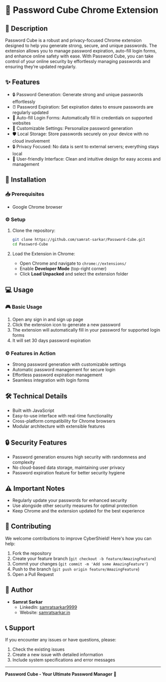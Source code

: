 # 🔐 Password Cube Chrome Extension

## 📝 Description
Password Cube is a robust and privacy-focused Chrome extension designed to help you generate strong, secure, and unique passwords. The extension allows you to manage password expiration, auto-fill login forms, and enhance online safety with ease. With Password Cube, you can take control of your online security by effortlessly managing passwords and ensuring they’re updated regularly.
## ✨ Features
- 🔒 Password Generation: Generate strong and unique passwords effortlessly
- ⏰ Password Expiration: Set expiration dates to ensure passwords are regularly updated
- 📝 Auto-fill Login Forms: Automatically fill in credentials on supported websites
- 🔑 Customizable Settings: Personalize password generation
- 🛡️ Local Storage: Store passwords securely on your device with no cloud involvement
- 🔒 Privacy Focused: No data is sent to external servers; everything stays local
- 📱 User-friendly Interface: Clean and intuitive design for easy access and management

## 🚀 Installation

### 📥 Prerequisites
- Google Chrome browser

### ⚙️ Setup
1. Clone the repository:
   ```bash
   git clone https://github.com/samrat-sarkar/Password-Cube.git
   cd Password-Cube
   ```

2. Load the Extension in Chrome:
   - Open Chrome and navigate to `chrome://extensions/`
   - Enable **Developer Mode** (top-right corner)
   - Click **Load Unpacked** and select the extension folder

## 💻 Usage

### 🎮 Basic Usage
1. Open any sign in and sign up page
2. Click the extension icon to generate a new password
3. The extension will automatically fill in your password for supported login forms
4. It will set 30 days password expiration

### ⚙️ Features in Action
- Strong password generation with customizable settings
- Automatic password management for secure login
- Effortless password expiration management
- Seamless integration with login forms

## 🛠️ Technical Details
- Built with JavaScript
- Easy-to-use interface with real-time functionality
- Cross-platform compatibility for Chrome browsers
- Modular architecture with extensible features

## 🔒 Security Features
- Password generation ensures high security with randomness and complexity
- No cloud-based data storage, maintaining user privacy
- Password expiration feature for better security hygiene

## ⚠️ Important Notes
- Regularly update your passwords for enhanced security
- Use alongside other security measures for optimal protection
- Keep Chrome and the extension updated for the best experience

## 🤝 Contributing
We welcome contributions to improve CyberShield! Here's how you can help:

1. Fork the repository
2. Create your feature branch (`git checkout -b feature/AmazingFeature`)
3. Commit your changes (`git commit -m 'Add some AmazingFeature'`)
4. Push to the branch (`git push origin feature/AmazingFeature`)
5. Open a Pull Request

## 👤 Author
- **Samrat Sarkar**
  - LinkedIn: [samratsarkar9999](https://www.linkedin.com/in/samratsarkar9999/)
  - Website: [samratsarkar.in](https://samratsarkar.in/)

## 📞 Support
If you encounter any issues or have questions, please:
1. Check the existing issues
2. Create a new issue with detailed information
3. Include system specifications and error messages

---

**Password Cube - Your Ultimate Password Manager** 🔐️
